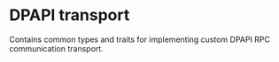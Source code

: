 # DPAPI transport

Contains common types and traits for implementing custom DPAPI RPC communication transport.